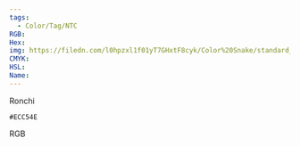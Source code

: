 ```yaml
---
tags:
  - Color/Tag/NTC
RGB:
Hex:
img: https://filedn.com/l0hpzxl1f01yT7GHxtF8cyk/Color%20Snake/standard_csv_to_svg/ECC54E.svg
CMYK:
HSL:
Name:
---
```

Ronchi
```palette
#ECC54E
```
RGB
